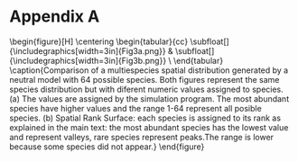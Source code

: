# Appendix A

\begin{figure}[H]
\centering
\begin{tabular}{cc}
\subfloat[]{\includegraphics[width=3in]{Fig3a.png}} &
\subfloat[]{\includegraphics[width=3in]{Fig3b.png}} \\
\end{tabular}
\caption{Comparison of a multiespecies spatial distribution generated by a neutral model with 64 possible species. Both figures represent the same species distribution but with diferent numeric values assigned to species. (a) The values are assigned by the simulation program. The most abundant species have higher values and the range 1-64 represent all posible species. (b) Spatial Rank Surface: each species is assigned to its rank as explained in the main text: the most abundant species has the lowest value and represent valleys, rare species represent peaks.The range is lower because some species did not appear.}
\end{figure}

